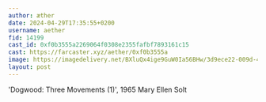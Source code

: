 ```yaml
---
author: æther
date: 2024-04-29T17:35:55+0200
username: aether
fid: 14199
cast_id: 0xf0b3555a2269064f0308e2355fafbf7893161c15
cast: https://farcaster.xyz/aether/0xf0b3555a
image: https://imagedelivery.net/BXluQx4ige9GuW0Ia56BHw/3d9ece22-009d-41ef-c73d-b5cebef84800/original
layout: post
---
```


'Dogwood: Three Movements (1)', 1965
Mary Ellen Solt

<img src='https://imagedelivery.net/BXluQx4ige9GuW0Ia56BHw/3d9ece22-009d-41ef-c73d-b5cebef84800/original' alt='' referrerpolicy='no-referrer'/>
